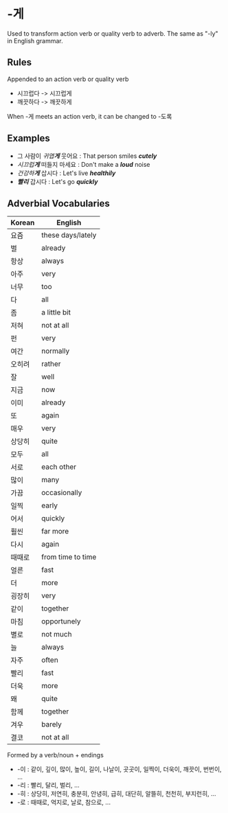 # -게
Used to transform action verb or quality verb to adverb. The same as "-ly" in English grammar.

## Rules
Appended to an action verb or quality verb
- 시끄럽다 -> 시끄럽게
- 깨끗하다 -> 깨끗하게

When -게 meets an action verb, it can be changed to -도록

## Examples
- 그 사람이 _귀엽**게**_ 웃어요 : That person smiles _**cutely**_
- _시끄럽**게**_ 떠들지 마세요 : Don't make a _**loud**_ noise
- _건강하**게**_ 삽시다 : Let's live _**healthily**_
- _**빨리**_ 갑시다 : Let's go _**quickly**_

## Adverbial Vocabularies
| Korean | English |
| --- | --- |
| 요즘 | these days/lately |
| 벌 | already |
| 항상 | always |
| 아주 | very |
| 너무 | too |
| 다 | all |
| 좀 | a little bit |
| 저혀 | not at all |
| 펀 | very |
| 여간 | normally |
| 오히려 | rather |
| 잘 | well |
| 지금 | now |
| 이미 | already |
| 또 | again |
| 매우 | very |
| 상당히 | quite |
| 모두 | all |
| 서로 | each other |
| 많이 | many |
| 가끔 | occasionally |
| 일찍 | early |
| 어서 | quickly |
| 훨씬 | far more |
| 다시 | again |
| 때때로 | from time to time |
| 얼른 | fast |
| 더 | more |
| 굉장히 | very |
| 같이 | together |
| 마침 | opportunely |
| 별로 | not much |
| 늘 | always |
| 자주 | often |
| 빨리 | fast |
| 더욱 | more |
| 뫠 | quite |
| 함께 | together |
| 겨우 | barely |
| 결코 | not at all |

Formed by a verb/noun + endings
- -이 : 같이, 깊이, 많이, 높이, 길이, 나날이, 곳곳이, 일찍이, 더욱이, 깨끗이, 번번이, ...
- -리 : 빨리, 달리, 벌리, ...
- -히 : 상당히, 저연히, 충분히, 안녕히, 급히, 대단히, 알뜰히, 천천히, 부지런히, ...
- -로 : 때때로, 억지로, 날로, 참으로, ...